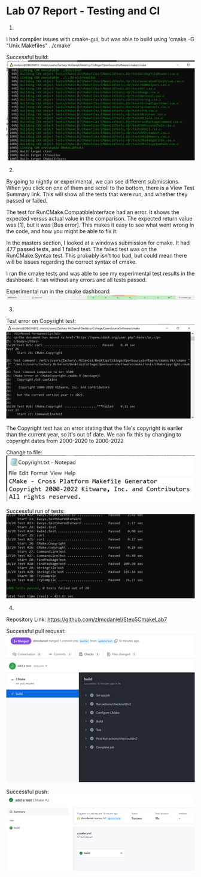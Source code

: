 # Lab 07 Report - Testing and CI

1.

I had compiler issues with cmake-gui, but was able to build using 'cmake -G "Unix Makefiles" ../cmake'

Successful build:
![](part1.png)

2.

By going to nightly or experimental, we can see different submissions. When you click on one of them and scroll to the bottom, there is a View Test Summary link. This will show all the tests that were run, and whether they passed or failed.

The test for RunCMake.CompatibleInterface had an error. It shows the expected versus actual value in the comparison. The expected return value was \[1\], but it was \[Bus error\]. This makes it easy to see what went wrong in the code, and how you might be able to fix it.

In the masters section, I looked at a windows submission for cmake. It had 477 passed tests, and 1 failed test. The failed test was on the RunCMake.Syntax test. This probably isn't too bad, but could mean there will be issues regarding the correct syntax of cmake.

I ran the cmake tests and was able to see my experimental test results in the dashboard. It ran without any errors and all tests passed.

Experimental run in the cmake dashboard:
![](part2.png)

3.

Test error on Copyright test:
![](part3.png)

The Copyright test has an error stating that the file's copyright is earlier than the current year, so it's out of date. We can fix this by changing to copyright dates from 2000-2020 to 2000-2022

Change to file:
![](part3_2.png)

Successful run of tests:
![](part3_3.png)

4.

Repository Link: https://github.com/zlmcdaniel/Step5CmakeLab7

Successful pull request:
![](part4_1.png)

Successful push:
![](part4_2.png)
